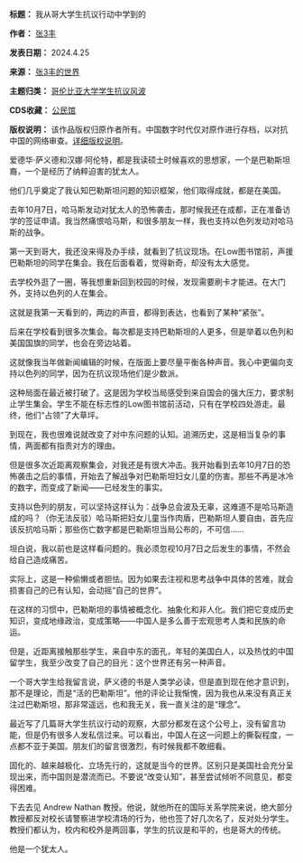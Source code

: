 

**标题：** 我从哥大学生抗议行动中学到的  

**作者：** [张3丰](https://chinadigitaltimes.net/space/张3丰)  

**发表日期：** 2024.4.25  

**来源：** [张3丰的世界](https://web.archive.org/web/https://mp.weixin.qq.com/s/0DB8qGOfFZSHnP_WGCjFGw)  

**主题归类：** [哥伦比亚大学学生抗议风波](https://chinadigitaltimes.net/space/哥伦比亚大学学生抗议风波)  

**CDS收藏：** [公民馆](https://chinadigitaltimes.net/space/%E5%85%AC%E6%B0%91%E9%A6%86)  

**版权说明：** 该作品版权归原作者所有。中国数字时代仅对原作进行存档，以对抗中国的网络审查。[详细版权说明](https://chinadigitaltimes.net/chinese/copyright)。


爱德华·萨义德和汉娜·阿伦特，都是我读硕士时候喜欢的思想家，一个是巴勒斯坦裔，一个是经历了纳粹迫害的犹太人。


他们几乎奠定了我认知巴勒斯坦问题的知识框架，他们取得成就，都是在美国。


去年10月7日，哈马斯发动对犹太人的恐怖袭击，那时候我还在成都，正在准备访学的签证申请。我当然痛恨哈马斯，和很多朋友一样，我也支持以色列发动对哈马斯的战争。


第一天到哥大，我还没来得及办手续，就看到了抗议现场。在Low图书馆前，声援巴勒斯坦的同学在集会。我在后面看着，觉得新奇，却没有太大感觉。


去学校外逛了一圈，等我想重新回到校园的时候，发现需要刷卡才能进。在大门外，支持以色列的人在集会。


这就是我第一天看到的，两边的声音，都得到表达，也看到了某种“紧张”。


后来在学校看到很多次集会。每次都是支持巴勒斯坦的人更多，但是举着以色列和美国国旗的同学，也会在旁边站着。


这就像我当年做新闻编辑的时候，在版面上要尽量平衡各种声音。我心中更偏向支持以色列的同学，因为在抗议现场他们是少数派。


这种局面在最近被打破了。这是因为学校当局感受到来自国会的强大压力，要求制止学生集会。学生不能在标志性的Low图书馆前活动，只有在学校四处游走。最终，他们“占领”了大草坪。


到现在，我也很难说就改变了对中东问题的认知。追溯历史，这是相当复杂的事情，两面都有指责对方的理由。


但是很多次近距离观察集会，对我还是有很大冲击。我开始看到去年10月7日的恐怖袭击之后的事情，开始去了解战争对巴勒斯坦妇女儿童的伤害。那些不再是冰冷的数字，而变成了新闻——已经发生的事实。


支持以色列的朋友，可以坚持这样认为：战争总会波及无辜，这难道不是哈马斯造成的吗？（你无法反驳）哈马斯把妇女儿童当作肉盾，巴勒斯坦人要自由，首先应该反抗哈马斯；那些伤亡数字都是巴勒斯坦当局公布的，不可信……


坦白说，我以前也是这样看问题的。我必须忽视10月7日之后发生的事情，不然会给自己造成痛苦。


实际上，这是一种偷懒或者胆怯。因为如果去注视和思考战争中具体的苦难，就会损害自己的已有认知，会动摇“自己的世界”。


在这样的习惯中，巴勒斯坦的事情被概念化、抽象化和非人化。我们把它变成历史知识，变成地缘政治，变成策略——中国人是多么善于宏观思考人类和民族的命运。


但是，近距离接触那些学生，来自中东的面孔，年轻的美国白人，以及热忱的中国留学生，我至少改变了自己的目光：这个世界还有另一种声音。


一个哥大学生给我留言说，萨义德的书是人类学必读，但是直到现在他才意识到，那不是理论，而是“活的巴勒斯坦”。他的评论让我惭愧，因为我也从来没有真正关注过巴勒斯坦，那非常遥远，也和我无关，我一直关注的是“理念”。


最近写了几篇哥大学生抗议行动的观察，大部分都发在这个公号上，没有留言功能，但是仍有很多人发私信过来。可以看出，中国人在这一问题上的撕裂程度，一点都不亚于美国。朋友们的留言很激烈，有时候我都不敢细看。


固化的、越来越极化、立场先行的，这就是当今的世界。区别只是美国社会充分呈现出来，而中国则是潜流而已。不要说“改变认知”，甚至尝试倾听不同意见，都变得困难。


下去去见 Andrew Nathan 教授。他说，就他所在的国际关系学院来说，绝大部分教授都反对校长请警察进学校清场的行为，他也签了好几次名了，反对处分学生。教授们都认为，校内和校外是两回事，学生的抗议是和平的，也是哥大的传统。


他是一个犹太人。

